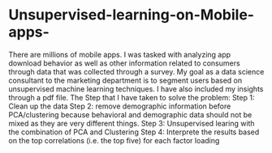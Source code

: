 # Unsupervised-learning-on-Mobile-apps-
There are millions of mobile apps. I was tasked with analyzing app download behavior as well as other information related to consumers through data that was collected through a survey. My goal as a data science consultant to the marketing department is to segment users based on unsupervised machine learning techniques. I have also included my insights through a pdf file. 
The Step that I have taken to solve the problem: 
Step 1: Clean up the data
Step 2: remove demographic information before PCA/clustering because behavioral and demographic data should not be mixed as they are very different things.
Step 3: Unsupervised learing with the combination of PCA and Clustering 
Step 4: Interprete the results based on the top correlations (i.e. the top five) for each factor loading


